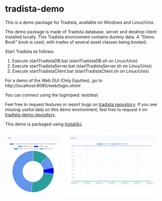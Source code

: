 # tradista-demo

This is a demo package for Tradista, available on Windows and Linux/Unix.

This demo package is made of Tradista database, server and desktop client installed locally.
This Tradista environment contains dummy data. A "Demo Book" book is used, with trades of several asset classes being booked.

Start Tradista as follows:

1. Execute startTradistaDB.bat (startTradistaDB.sh on Linux/Unix)
2. Execute startTradistaServer.bat (startTradistaServer.sh on Linux/Unix)
3. Execute startTradistaClient.bat (startTradistaClient.sh on Linux/Unix)

For a demo of the Web GUI (Only Equities), go to http://localhost:8080/web/login.xhtml

You can connect using the login/pwd: test/test

Feel free to request features or report bugs on [tradista repository](https://github.com/oasuncion/tradista).
If you see missing useful data on this demo environment, feel free to request it on [tradista-demo repository](https://github.com/oasuncion/tradista-demo).

This demo is packaged using [Install4J](https://www.ej-technologies.com/products/install4j/overview.html).

![Dashboard](./ReadmePic.PNG)


